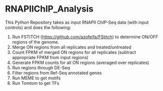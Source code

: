 # RNAPIIChIP_Analysis

This Python Repository takes as input RNAPII ChIP-Seq data (with input controls) and does the following:

1. Run FSTITCH (https://github.com/azofeifa/FStitch) to determine ON/OFF regions of the genome.
2. Merge ON regions from all replicates and treated/untreated
3. Count FPKM of merged ON regions for all replicates (subtract appropriate FPKM from input regions)
4. Generate FPKM counts for all ON regions (averaged over replicates)
5. Run regions through DE-Seq
6. Filter regions from Ref-Seq annotated genes
7. Run MEME to get motifs
8. Run Tomtom to get TFs
